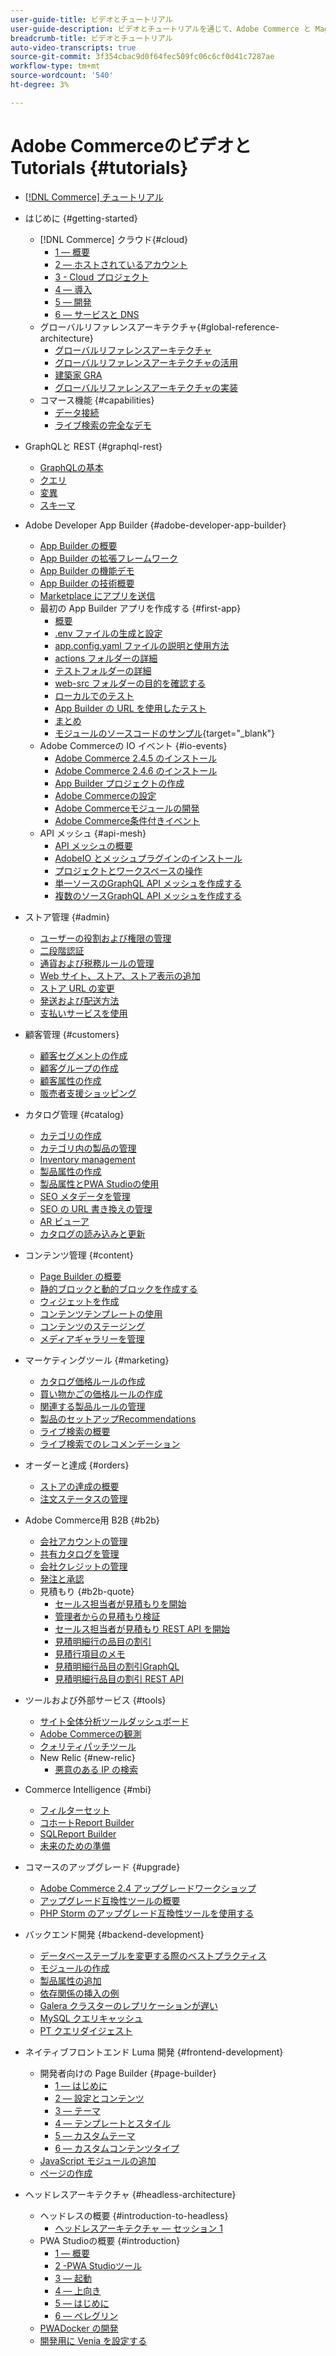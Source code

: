 ```yaml
---
user-guide-title: ビデオとチュートリアル
user-guide-description: ビデオとチュートリアルを通じて、Adobe Commerce と Magento Open Source について説明します。
breadcrumb-title: ビデオとチュートリアル
auto-video-transcripts: true
source-git-commit: 3f354cbac9d0f64fec509fc06c6cf0d41c7287ae
workflow-type: tm+mt
source-wordcount: '540'
ht-degree: 3%

---
```



# Adobe CommerceのビデオとTutorials {#tutorials}

+ [[!DNL Commerce] チュートリアル](overview.md)
+ はじめに {#getting-started}
   + [!DNL Commerce] クラウド{#cloud}
      + [1 — 概要](../cloud/1-overview.md)
      + [2 — ホストされているアカウント](../cloud/2-accounts.md)
      + [3 - Cloud プロジェクト](../cloud/3-projects.md)
      + [4 — 導入](../cloud/4-deployment.md)
      + [5 — 開発](../cloud/5-dev-config.md)
      + [6 — サービスと DNS](../cloud/6-launch.md)
   + グローバルリファレンスアーキテクチャ{#global-reference-architecture}
      + [グローバルリファレンスアーキテクチャ](../global-reference-architecture/what-is-global-reference-architecture.md)
      + [グローバルリファレンスアーキテクチャの活用](../global-reference-architecture/how-do-you-leverage-global-reference-architecture.md)
      + [建築家 GRA](../global-reference-architecture/how-do-you-architect-global-reference-architecture.md)
      + [グローバルリファレンスアーキテクチャの実装](../global-reference-architecture/how-do-you-implement-global-reference-architecture.md)
   + コマース機能 {#capabilities}
      + [データ接続](../capabilities/data-connection.md)
      + [ライブ検索の完全なデモ](../capabilities/live-search-full-demonstration.md)
+ GraphQLと REST {#graphql-rest}
   + [GraphQLの基本](../graphql-rest/intro-graphql.md)
   + [クエリ](../graphql-rest/graphql-queries.md)
   + [変異](../graphql-rest/graphql-mutations.md)
   + [スキーマ](../graphql-rest/graphql-schema.md)
+ Adobe Developer App Builder {#adobe-developer-app-builder}
   + [App Builder の概要](../app-builder/introduction-to-app-builder.md)
   + [App Builder の拡張フレームワーク](../app-builder/extensibility-framework-commerce-eventing.md)
   + [App Builder の機能デモ](../app-builder/app-builder-functional-demonstration.md)
   + [App Builder の技術概要](../app-builder/app-builder-technical-overview.md)
   + [Marketplace にアプリを送信](../app-builder/submit-app-process.md)
   + 最初の App Builder アプリを作成する {#first-app}
      + [概要](../app-builder/first-app/overview.md)
      + [.env ファイルの生成と設定](../app-builder/first-app/env-file.md)
      + [app.config.yaml ファイルの説明と使用方法](../app-builder/first-app/app-config-yaml-file.md)
      + [actions フォルダーの詳細](../app-builder/first-app/actions-folder.md)
      + [テストフォルダーの詳細](../app-builder/first-app/test-folder.md)
      + [web-src フォルダーの目的を確認する](../app-builder/first-app/web-src-folder.md)
      + [ローカルでのテスト](../app-builder/first-app/testing-locally.md)
      + [App Builder の URL を使用したテスト](../app-builder/first-app/testing-app-builder-url.md)
      + [まとめ](../app-builder/first-app/conclusion.md)
      + [モジュールのソースコードのサンプル](https://github.com/magento/app-builder-samples){target="_blank"}
   + Adobe Commerceの IO イベント {#io-events}
      + [Adobe Commerce 2.4.5 のインストール](../io-events/2-4-5-installation.md)
      + [Adobe Commerce 2.4.6 のインストール](../io-events/2-4-6-installation.md)
      + [App Builder プロジェクトの作成](../io-events/create-app-builder-project.md)
      + [Adobe Commerceの設定](../io-events/configure-commerce.md)
      + [Adobe Commerceモジュールの開発](../io-events/commerce-module-development.md)
      + [Adobe Commerce条件付きイベント](../io-events/conditional-events.md)
   + API メッシュ {#api-mesh}
      + [API メッシュの概要](../api-mesh/getting-started-api-mesh.md)
      + [AdobeIO とメッシュプラグインのインストール](../api-mesh/installing-aio-mesh-plugin.md)
      + [プロジェクトとワークスペースの操作](../api-mesh/aio-projects-workspaces.md)
      + [単一ソースのGraphQL API メッシュを作成する](../api-mesh/graphql-single-source.md)
      + [複数のソースGraphQL API メッシュを作成する](../api-mesh/graphql-multiple-source.md)
+ ストア管理 {#admin}
   + [ユーザーの役割および権限の管理](../site-management/users-roles-permissions.md)
   + [二段階認証](../site-management/two-factor-authentication.md)
   + [通貨および税務ルールの管理](../site-management/currency-tax-rules.md)
   + [Web サイト、ストア、ストア表示の追加](../site-management/add-websites-stores-views.md)
   + [ストア URL の変更](../site-management/change-store-url.md)
   + [発送および配送方法](../site-management/shipping-delivery.md)
   + [支払いサービスを使用](../site-management/payment-services.md)
+ 顧客管理 {#customers}
   + [顧客セグメントの作成](../site-management/customer-segments.md)
   + [顧客グループの作成](../site-management/customer-groups.md)
   + [顧客属性の作成](../site-management/customer-attributes.md)
   + [販売者支援ショッピング](../site-management/seller-assisted-shopping.md)
+ カタログ管理 {#catalog}
   + [カテゴリの作成](../site-management/category-create.md)
   + [カテゴリ内の製品の管理](../site-management/category-products.md)
   + [Inventory management](../site-management/inventory-management.md)
   + [製品属性の作成](../site-management/product-attributes-create.md)
   + [製品属性とPWA Studioの使用](../site-management/product-attributes-pwa.md)
   + [SEO メタデータを管理](../site-management/seo-metadata.md)
   + [SEO の URL 書き換えの管理](../site-management/seo-url-rewrites.md)
   + [AR ビューア](../site-management/augmented-reality.md)
   + [カタログの読み込みと更新](../site-management/catalog-import.md)
+ コンテンツ管理 {#content}
   + [Page Builder の概要](../site-management/page-builder-overview.md)
   + [静的ブロックと動的ブロックを作成する](../site-management/static-dynamic-blocks.md)
   + [ウィジェットを作成](../site-management/widgets.md)
   + [コンテンツテンプレートの使用](../site-management/content-templates.md)
   + [コンテンツのステージング](../site-management/content-staging.md)
   + [メディアギャラリーを管理](../site-management/media-gallery.md)
+ マーケティングツール {#marketing}
   + [カタログ価格ルールの作成](../site-management/catalog-price-rules.md)
   + [買い物かごの価格ルールの作成](../site-management/cart-price-rules.md)
   + [関連する製品ルールの管理](../site-management/related-product-rules.md)
   + [製品のセットアップRecommendations](../site-management/product-recommendations.md)
   + [ライブ検索の概要](../site-management/live-search.md)
   + [ライブ検索でのレコメンデーション](../site-management/live-search-recommendations.md)

+ オーダーと達成 {#orders}
   + [ストアの達成の概要](../site-management/store-fulfillment.md)
   + [注文ステータスの管理](../site-management/order-status.md)
+ Adobe Commerce用 B2B {#b2b}
   + [会社アカウントの管理](../b2b/company-accounts.md)
   + [共有カタログを管理](../b2b/shared-catalogs.md)
   + [会社クレジットの管理](../b2b/company-credit.md)
   + [発注と承認](../b2b/purchase-orders.md)
   + 見積もり {#b2b-quote}
      + [セールス担当者が見積もりを開始](../b2b/sales-rep-initiates-quote.md)
      + [管理者からの見積もり検証](../b2b/quote-validation-admin-panel.md)
      + [セールス担当者が見積もり REST API を開始](../b2b/sales-rep-initiates-quote-api.md)
      + [見積明細行の品目の割引](../b2b/quote-line-item-discount.md)
      + [見積行項目のメモ](../b2b/quote-line-item-notes.md)
      + [見積明細行品目の割引GraphQL](../b2b/quote-graphql-line-item-discount.md)
      + [見積明細行品目の割引 REST API](../b2b/quote-rest-api-line-item-notes.md)
+ ツールおよび外部サービス {#tools}
   + [サイト全体分析ツールダッシュボード](../tools/site-wide-analysis-tool.md)
   + [Adobe Commerceの観測](../tools/observation-tool.md)
   + [クォリティパッチツール](../tools/quality-patch-tool.md)
   + New Relic {#new-relic}
      + [悪意のある IP の検索](../new-relic/malicious-ip.md)
+ Commerce Intelligence {#mbi}
   + [フィルターセット](../business-intelligence/filter-sets.md)
   + [コホートReport Builder](../business-intelligence/cohort-report-builder.md)
   + [SQLReport Builder](../business-intelligence/sql-report-builder.md)
   + [未来のための準備](../business-intelligence/prepare-for-future.md)
+ コマースのアップグレード {#upgrade}
   + [Adobe Commerce 2.4 アップグレードワークショップ](../upgrade/2.4-upgrade-workshop.md)
   + [アップグレード互換性ツールの概要](../upgrade/upgrade-compatibility-tool-overview.md)
   + [PHP Storm のアップグレード互換性ツールを使用する](../upgrade/uct-phpstorm.md)
+ バックエンド開発 {#backend-development}
   + [データベーステーブルを変更する際のベストプラクティス](https://experienceleague.adobe.com/docs/commerce-operations/implementation-playbook/best-practices/development/modifying-core-and-third-party-tables.html)
   + [モジュールの作成](../backend-development/create-module.md)
   + [製品属性の追加](../backend-development/add-product-attribute.md)
   + [依存関係の挿入の例](../backend-development/dependency-injection.md)
   + [Galera クラスターのレプリケーションが遅い](../backend-development/galera-db-slow-replication.md)
   + [MySQL クエリキャッシュ](../backend-development/mysql-query-cache.md)
   + [PT クエリダイジェスト](../backend-development/pt-query-digest.md)
+ ネイティブフロントエンド Luma 開発 {#frontend-development}
   + 開発者向けの Page Builder {#page-builder}
      + [1 — はじめに](../frontend-development/page-builder/1-intro-case-studies.md)
      + [2 — 設定とコンテンツ](../frontend-development/page-builder/2-config-create-content.md)
      + [3 — テーマ](../frontend-development/page-builder/3-themes.md)
      + [4 — テンプレートとスタイル](../frontend-development/page-builder/4-admin-templates-apply-styles.md)
      + [5 — カスタムテーマ](../frontend-development/page-builder/5-customize-theme.md)
      + [6 — カスタムコンテンツタイプ](../frontend-development/page-builder/6-custom-content-types.md)
   + [JavaScript モジュールの追加](../frontend-development/add-javascript-module.md)
   + [ページの作成](../frontend-development/create-page.md)
+ ヘッドレスアーキテクチャ {#headless-architecture}
   + ヘッドレスの概要 {#introduction-to-headless}
      + [ヘッドレスアーキテクチャ — セッション 1](../headless/session-1.md)
   + PWA Studioの概要 {#introduction}
      + [1 — 概要](../pwa/introduction/1-overview.md)
      + [2 -PWA Studioツール](../pwa/introduction/2-pwa-studio-tools.md)
      + [3 — 起動](../pwa/introduction/3-launch.md)
      + [4 — 上向き](../pwa/introduction/4-upward.md)
      + [5 — はじめに](../pwa/introduction/5-getting-started.md)
      + [6 — ペレグリン](../pwa/introduction/6-peregrine.md)
   + [PWADocker の開発](../pwa/pwa-docker-development.md)
   + [開発用に Venia を設定する](../pwa/set-up-venia-for-dev.md)
